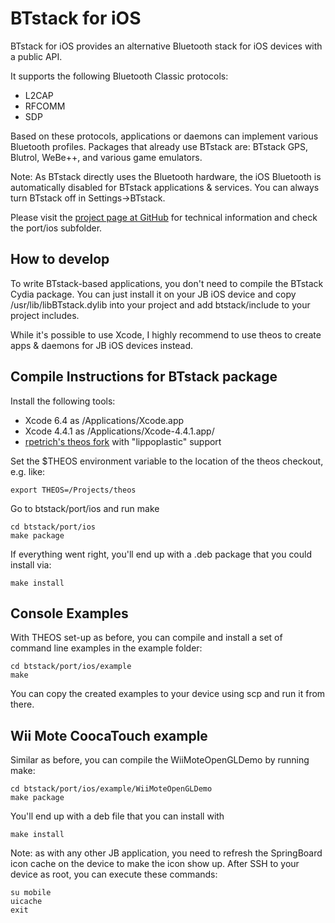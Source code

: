 
# BTstack for iOS

BTstack for iOS provides an alternative Bluetooth stack for iOS devices with a public API.

It supports the following Bluetooth Classic protocols:
- L2CAP
- RFCOMM
- SDP

Based on these protocols, applications or daemons can implement various Bluetooth profiles.
Packages that already use BTstack are: BTstack GPS, Blutrol, WeBe++, and various game emulators. 

Note: As BTstack directly uses the Bluetooth hardware, the iOS Bluetooth is automatically disabled for BTstack applications & services. You can always turn BTstack off in Settings->BTstack.

Please visit the [project page at GitHub](https://github.com/bluekitchen/btstack/) for technical information and check the port/ios subfolder.

## How to develop

To write BTstack-based applications, you don't need to compile the BTstack Cydia package.
You can just install it on your JB iOS device and copy /usr/lib/libBTstack.dylib into your
project and add btstack/include to your project includes. 

While it's possible to use Xcode, I highly recommend to use theos to create apps & daemons for JB iOS devices instead.

## Compile Instructions for BTstack package

Install the following tools:
* Xcode 6.4 as /Applications/Xcode.app
* Xcode 4.4.1 as /Applications/Xcode-4.4.1.app/
* [rpetrich's theos fork](https://github.com/rpetrich/theos) with "lippoplastic" support

Set the $THEOS environment variable to the location of the theos checkout, e.g. like:

	export THEOS=/Projects/theos

Go to btstack/port/ios and run make

	cd btstack/port/ios
	make package

If everything went right, you'll end up with a .deb package that you could install via:

	make install


## Console Examples

With THEOS set-up as before, you can compile and install a set of command line examples in the example folder:

	cd btstack/port/ios/example
	make

You can copy the created examples to your device using scp and run it from there.


## Wii Mote CoocaTouch example

Similar as before, you can compile the WiiMoteOpenGLDemo by running make:

	cd btstack/port/ios/example/WiiMoteOpenGLDemo
	make package

You'll end up with a deb file that you can install with

 	make install

Note: as with any other JB application, you need to refresh the SpringBoard icon cache on the device to make the icon show up. After SSH to your device as root, you can execute these commands:
	
	su mobile
	uicache
	exit
